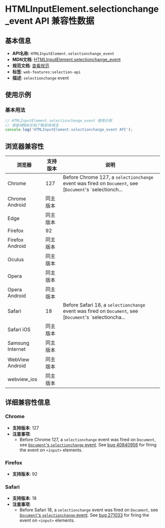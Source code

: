 # HTMLInputElement.selectionchange_event API 兼容性数据

## 基本信息

- **API名称**: `HTMLInputElement.selectionchange_event`
- **MDN文档**: [HTMLInputElement.selectionchange_event](https://developer.mozilla.org/docs/Web/API/HTMLInputElement/selectionchange_event)
- **规范文档**: [查看规范](https://w3c.github.io/selection-api/#selectionchange-event,https://w3c.github.io/selection-api/#dom-globaleventhandlers-onselectionchange)
- **标签**: `web-features:selection-api`
- **描述**: `selectionchange` event

## 使用示例

### 基本用法

```javascript
// HTMLInputElement.selectionchange_event 使用示例
// 请查阅MDN文档了解具体用法
console.log('HTMLInputElement.selectionchange_event API');
```

## 浏览器兼容性

| 浏览器 | 支持版本 | 说明 |
|--------|----------|------|
| Chrome | 127 | Before Chrome 127, a `selectionchange` event was fired on `Document`, see [`Document`'s `selectionch... |
| Chrome Android | 同主版本 |  |
| Edge | 同主版本 |  |
| Firefox | 92 |  |
| Firefox Android | 同主版本 |  |
| Oculus | 同主版本 |  |
| Opera | 同主版本 |  |
| Opera Android | 同主版本 |  |
| Safari | 18 | Before Safari 18, a `selectionchange` event was fired on `Document`, see [`Document`'s `selectioncha... |
| Safari iOS | 同主版本 |  |
| Samsung Internet | 同主版本 |  |
| WebView Android | 同主版本 |  |
| webview_ios | 同主版本 |  |

## 详细兼容性信息

### Chrome

- **支持版本**: 127
- **注意事项**:
  - Before Chrome 127, a `selectionchange` event was fired on `Document`, see [`Document`'s `selectionchange` event](https://developer.mozilla.org/docs/Web/API/Document/selectionchange_event). See [bug 40840956](https://crbug.com/40840956) for firing the event on `<input>` elements.

### Firefox

- **支持版本**: 92

### Safari

- **支持版本**: 18
- **注意事项**:
  - Before Safari 18, a `selectionchange` event was fired on `Document`, see [`Document`'s `selectionchange` event](https://developer.mozilla.org/docs/Web/API/Document/selectionchange_event). See [bug 271033](https://webkit.org/b/271033) for firing the event on `<input>` elements.

